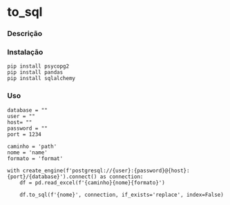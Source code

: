 # to_sql
### Descrição

### Instalação
````
pip install psycopg2
pip install pandas
pip install sqlalchemy
````
### Uso
````
database = ""
user = ""
host= ""
password = ""
port = 1234
````

````
caminho = 'path'
nome = 'name'
formato = 'format'
````

````
with create_engine(f'postgresql://{user}:{password}@{host}:{port}/{database}').connect() as connection:
    df = pd.read_excel(f'{caminho}{nome}{formato}')
    
    df.to_sql(f'{nome}', connection, if_exists='replace', index=False)
````
